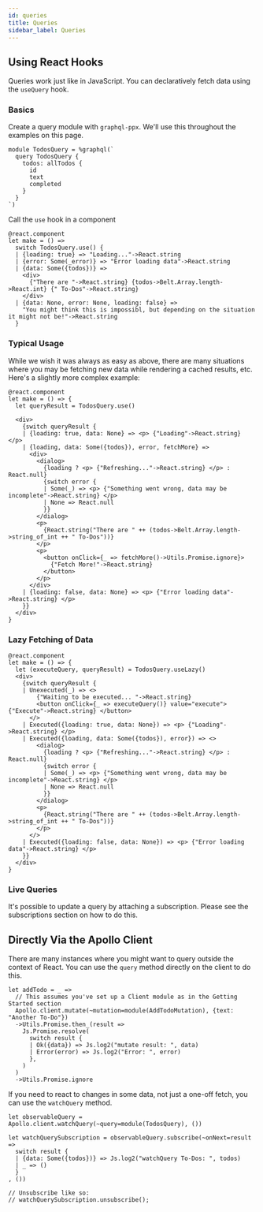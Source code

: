 ```yaml
---
id: queries
title: Queries
sidebar_label: Queries
---
```


## Using React Hooks

Queries work just like in JavaScript. You can declaratively fetch data using the `useQuery` hook.

### Basics

Create a query module with `graphql-ppx`. We'll use this throughout the examples on this page.

```reason
module TodosQuery = %graphql(`
  query TodosQuery {
    todos: allTodos {
      id
      text
      completed
    }
  }
`)
```

Call the `use` hook in a component

```reason
@react.component
let make = () =>
  switch TodosQuery.use() {
  | {loading: true} => "Loading..."->React.string
  | {error: Some(_error)} => "Error loading data"->React.string
  | {data: Some({todos})} =>
    <div>
      {"There are "->React.string} {todos->Belt.Array.length->React.int} {" To-Dos"->React.string}
    </div>
  | {data: None, error: None, loading: false} =>
    "You might think this is impossibl, but depending on the situation it might not be!"->React.string
  }
```

### Typical Usage

While we wish it was always as easy as above, there are many situations where you may be fetching new data while rendering a cached results, etc. Here's a slightly more complex example:

```reason
@react.component
let make = () => {
  let queryResult = TodosQuery.use()

  <div>
    {switch queryResult {
    | {loading: true, data: None} => <p> {"Loading"->React.string} </p>
    | {loading, data: Some({todos}), error, fetchMore} =>
      <div>
        <dialog>
          {loading ? <p> {"Refreshing..."->React.string} </p> : React.null}
          {switch error {
          | Some(_) => <p> {"Something went wrong, data may be incomplete"->React.string} </p>
          | None => React.null
          }}
        </dialog>
        <p>
          {React.string("There are " ++ (todos->Belt.Array.length->string_of_int ++ " To-Dos"))}
        </p>
        <p>
          <button onClick={_ => fetchMore()->Utils.Promise.ignore}>
            {"Fetch More!"->React.string}
          </button>
        </p>
      </div>
    | {loading: false, data: None} => <p> {"Error loading data"->React.string} </p>
    }}
  </div>
}
```

### Lazy Fetching of Data

```reason
@react.component
let make = () => {
  let (executeQuery, queryResult) = TodosQuery.useLazy()
  <div>
    {switch queryResult {
    | Unexecuted(_) => <>
        {"Waiting to be executed... "->React.string}
        <button onClick={_ => executeQuery()} value="execute"> {"Execute"->React.string} </button>
      </>
    | Executed({loading: true, data: None}) => <p> {"Loading"->React.string} </p>
    | Executed({loading, data: Some({todos}), error}) => <>
        <dialog>
          {loading ? <p> {"Refreshing..."->React.string} </p> : React.null}
          {switch error {
          | Some(_) => <p> {"Something went wrong, data may be incomplete"->React.string} </p>
          | None => React.null
          }}
        </dialog>
        <p>
          {React.string("There are " ++ (todos->Belt.Array.length->string_of_int ++ " To-Dos"))}
        </p>
      </>
    | Executed({loading: false, data: None}) => <p> {"Error loading data"->React.string} </p>
    }}
  </div>
}
```

### Live Queries

It's possible to update a query by attaching a subscription. Please see the subscriptions section on how to do this.

## Directly Via the Apollo Client

There are many instances where you might want to query outside the context of React. You can use the `query` method directly on the client to do this.

```reason
let addTodo = _ =>
  // This assumes you've set up a Client module as in the Getting Started section
  Apollo.client.mutate(~mutation=module(AddTodoMutation), {text: "Another To-Do"})
  ->Utils.Promise.then_(result =>
    Js.Promise.resolve(
      switch result {
      | Ok({data}) => Js.log2("mutate result: ", data)
      | Error(error) => Js.log2("Error: ", error)
      },
    )
  )
  ->Utils.Promise.ignore
```

If you need to react to changes in some data, not just a one-off fetch, you can use the `watchQuery` method.

```reason
let observableQuery = Apollo.client.watchQuery(~query=module(TodosQuery), ())

let watchQuerySubscription = observableQuery.subscribe(~onNext=result =>
  switch result {
  | {data: Some({todos})} => Js.log2("watchQuery To-Dos: ", todos)
  | _ => ()
  }
, ())

// Unsubscribe like so:
// watchQuerySubscription.unsubscribe();
```
